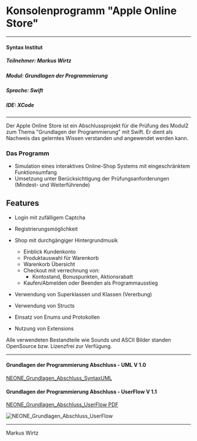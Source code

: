 # Konsolenprogramm "Apple Online Store"


---
#### Syntax Institut
##### Teilnehmer: Markus Wirtz
##### Modul: Grundlagen der Programmierung
##### Sprache: Swift
##### IDE: XCode
###
---
Der Apple Online Store ist ein Abschlussprojekt für die Prüfung des Modul2 zum 
Thema "Grundlagen der Programmierung" mit Swift. Er dient als Nachweis das gelerntes 
Wissen verstanden und angewendet werden kann.

### Das Programm
- Simulation eines interaktives Online-Shop Systems mit eingeschränktem Funktionsumfang
- Umsetzung unter Berücksichtigung der Prüfungsanforderungen (Mindest- und Weiterführende)

## Features
- Login mit zufälligem Captcha
- Registrierungsmöglichkeit 
- Shop mit durchgängiger Hintergrundmusik
  - Einblick Kundenkonto
  - Produktauswahl für Warenkorb
  - Warenkorb Übersicht
  - Checkout mit verrechnung von:
    - Kontostand, Bonuspunkten, Aktionsrabatt
  - Kaufen/Abmelden oder Beenden als Programmausstieg

- Verwendung von Superklassen und Klassen (Vererbung)
- Verwendung von Structs
- Einsatz von Enums und Protokollen
- Nutzung von Extensions
  
Alle verwendeten Bestandteile wie Sounds und ASCII Bilder
standen OpenSource bzw. Lizenzfrei zur Verfügung.

---
#### Grundlagen der Programmierung Abschluss - UML V 1.0
[NEONE_Grundlagen_Abschluss_SyntaxUML](https://github.com/user-attachments/files/16581531/NEONE_Grundlagen_Abschluss_SyntaxUML.pdf)
  
#### Grundlagen der Programmierung Abschluss - UserFlow V 1.1
[NEONE_Grundlagen_Abschluss_UserFlow PDF](https://github.com/user-attachments/files/16688201/NEONE_Grundlagen_Abschluss_UserFlow.pdf)

![NEONE_Grundlagen_Abschluss_UserFlow](https://github.com/user-attachments/assets/dfaa76b0-c117-47e8-806f-d477b0657cec)

---
Markus Wirtz

